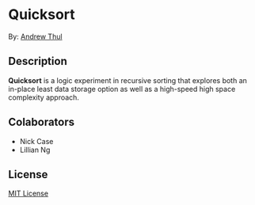 # Quicksort

By: [Andrew Thul](github.com/adthul)

## Description
**Quicksort** is a logic experiment in recursive sorting that explores both an in-place least data storage option as well as a high-speed high space complexity approach.

## Colaborators
* Nick Case
* Lillian Ng

## License

[MIT License](http://adthul.mit-license.org)
